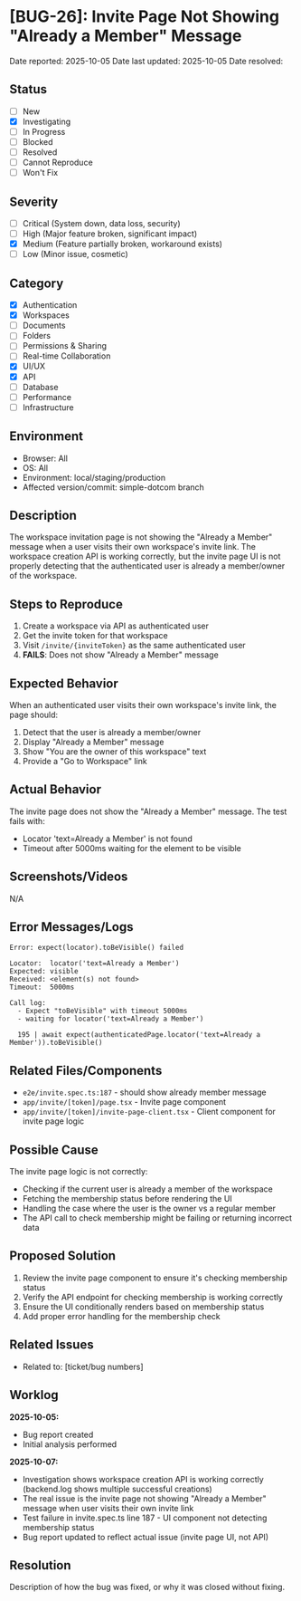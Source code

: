 # [BUG-26]: Invite Page Not Showing "Already a Member" Message

Date reported: 2025-10-05
Date last updated: 2025-10-05
Date resolved:

## Status

- [ ] New
- [x] Investigating
- [ ] In Progress
- [ ] Blocked
- [ ] Resolved
- [ ] Cannot Reproduce
- [ ] Won't Fix

## Severity

- [ ] Critical (System down, data loss, security)
- [ ] High (Major feature broken, significant impact)
- [x] Medium (Feature partially broken, workaround exists)
- [ ] Low (Minor issue, cosmetic)

## Category

- [x] Authentication
- [x] Workspaces
- [ ] Documents
- [ ] Folders
- [ ] Permissions & Sharing
- [ ] Real-time Collaboration
- [x] UI/UX
- [x] API
- [ ] Database
- [ ] Performance
- [ ] Infrastructure

## Environment

- Browser: All
- OS: All
- Environment: local/staging/production
- Affected version/commit: simple-dotcom branch

## Description

The workspace invitation page is not showing the "Already a Member" message when a user visits their own workspace's invite link. The workspace creation API is working correctly, but the invite page UI is not properly detecting that the authenticated user is already a member/owner of the workspace.

## Steps to Reproduce

1. Create a workspace via API as authenticated user
2. Get the invite token for that workspace
3. Visit `/invite/{inviteToken}` as the same authenticated user
4. **FAILS**: Does not show "Already a Member" message

## Expected Behavior

When an authenticated user visits their own workspace's invite link, the page should:
1. Detect that the user is already a member/owner
2. Display "Already a Member" message
3. Show "You are the owner of this workspace" text
4. Provide a "Go to Workspace" link

## Actual Behavior

The invite page does not show the "Already a Member" message. The test fails with:
- Locator 'text=Already a Member' is not found
- Timeout after 5000ms waiting for the element to be visible

## Screenshots/Videos

N/A

## Error Messages/Logs

```
Error: expect(locator).toBeVisible() failed

Locator:  locator('text=Already a Member')
Expected: visible
Received: <element(s) not found>
Timeout:  5000ms

Call log:
  - Expect "toBeVisible" with timeout 5000ms
  - waiting for locator('text=Already a Member')

  195 | await expect(authenticatedPage.locator('text=Already a Member')).toBeVisible()
```

## Related Files/Components

- `e2e/invite.spec.ts:187` - should show already member message
- `app/invite/[token]/page.tsx` - Invite page component
- `app/invite/[token]/invite-page-client.tsx` - Client component for invite page logic

## Possible Cause

The invite page logic is not correctly:
- Checking if the current user is already a member of the workspace
- Fetching the membership status before rendering the UI
- Handling the case where the user is the owner vs a regular member
- The API call to check membership might be failing or returning incorrect data

## Proposed Solution

1. Review the invite page component to ensure it's checking membership status
2. Verify the API endpoint for checking membership is working correctly
3. Ensure the UI conditionally renders based on membership status
4. Add proper error handling for the membership check

## Related Issues

- Related to: [ticket/bug numbers]

## Worklog

**2025-10-05:**
- Bug report created
- Initial analysis performed

**2025-10-07:**
- Investigation shows workspace creation API is working correctly (backend.log shows multiple successful creations)
- The real issue is the invite page not showing "Already a Member" message when user visits their own invite link
- Test failure in invite.spec.ts line 187 - UI component not detecting membership status
- Bug report updated to reflect actual issue (invite page UI, not API)

## Resolution

Description of how the bug was fixed, or why it was closed without fixing.
